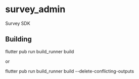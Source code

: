 # survey_admin

Survey SDK

## Building 

flutter pub run build_runner build

or 

flutter pub run build_runner build --delete-conflicting-outputs

